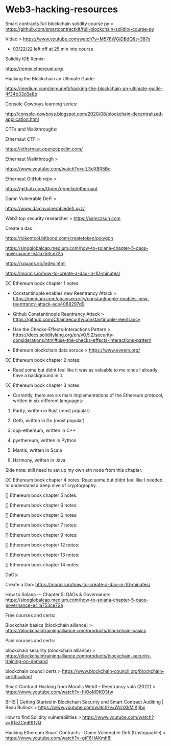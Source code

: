 # Web3-hacking-resources

Smart contracts full blockchain solidity course py > https://github.com/smartcontractkit/full-blockchain-solidity-course-py

Video > https://www.youtube.com/watch?v=M576WGiDBdQ&t=387s
* 03/22/22 left off at 25 min into course

Solidity IDE Remix: 

https://remix.ethereum.org/

Hacking the Blockchain an Ultimate Guide: 

https://medium.com/immunefi/hacking-the-blockchain-an-ultimate-guide-4f34b33c6e8b

Console Cowboys learning series: 

http://console-cowboys.blogspot.com/2020/08/blockchain-decentralized-application.html

CTFs and Walkthroughs: 

Ethernaut CTF >  

https://ethernaut.openzeppelin.com/

Ethernaut Walkthrough > 

https://www.youtube.com/watch?v=clL3dX8R5Bg

Ethernaut GitHub repo > 

https://github.com/OpenZeppelin/ethernaut

Damn Vulnerable DeFi >

https://www.damnvulnerabledefi.xyz/

Web3 top security researcher > https://samczsun.com

Create a dao: 

https://tokentool.bitbond.com/createtoken/polygon

https://sinoglobalcap.medium.com/how-to-solana-chapter-5-daos-governance-e41a753ce72a

https://squads.so/index.html

https://moralis.io/how-to-create-a-dao-in-10-minutes/

[X] Ethereum book chapter 1 notes:

- Constantinople enables new Reentrancy Attack > https://medium.com/chainsecurity/constantinople-enables-new-reentrancy-attack-ace4088297d9

- Github Constantinople Reentrancy Attack > https://github.com/ChainSecurity/constantinople-reentrancy

- Use the Checks-Effects-Interactions Pattern > https://docs.soliditylang.org/en/v0.5.2/security-considerations.html#use-the-checks-effects-interactions-pattern

- Ethereum blockchain data soruce > https://www.eveem.org/

[X] Ethereum book chapter 2 notes: 
- Read some but didnt feel like it was as valuable to me since I already have a background in it. 

[X] Ethereum book chapter 3 notes: 

-  Currently, there are six main implementations of the Ethereum protocol, written in six different languages:

1. Parity, written in Rust (most popular)

2. Geth, written in Go (most popular)

3. cpp-ethereum, written in C++

4. pyethereum, written in Python

5. Mantis, written in Scala

6. Harmony, written in Java

Side note: still need to set up my own eth node from this chapter. 

[X] Ethereum book chapter 4 notes: 
Read some but didnt feel like I needed to understand a deep dive of cryptography. 

[] Ethereum book chapter 5 notes: 

[] Ethereum book chapter 6 notes: 

[] Ethereum book chapter 6 notes: 

[] Ethereum book chapter 7 notes: 

[] Ethereum book chapter 9 notes: 

[] Ethereum book chapter 12 notes: 

[] Ethereum book chapter 13 notes: 

[] Ethereum book chapter 14 notes: 

DaOs: 

Create a Dao: https://moralis.io/how-to-create-a-dao-in-10-minutes/

How to Solana — Chapter 5: DAOs & Governance: https://sinoglobalcap.medium.com/how-to-solana-chapter-5-daos-governance-e41a753ce72a

Free courses and certs: 

Blockchain basics (blockchain alliance) > https://blockchaintrainingalliance.com/products/blockchain-basics

Paid coruses and certs: 

blockchain security (blockchain alliance) >  https://blockchaintrainingalliance.com/products/blockchain-security-training-on-demand

blockchain council certs > https://www.blockchain-council.org/blockchain-certification/

Smart Contract Hacking from Moralis Web3 - Reentrancy vuln (2022) > https://www.youtube.com/watch?v=hIOoM9KO3fw

BHIS | Getting Started in Blockchain Security and Smart Contract Auditing | Beau Bullock > https://www.youtube.com/watch?v=WchXkMlKj9w

How to find Solidity vulnerabilities > https://www.youtube.com/watch?v=R1eZCmR91vQ

Hacking Ethereum Smart Contracts - Damn Vulnerable Defi (Unstoppable) > https://www.youtube.com/watch?v=gtF6HAKmh8I
